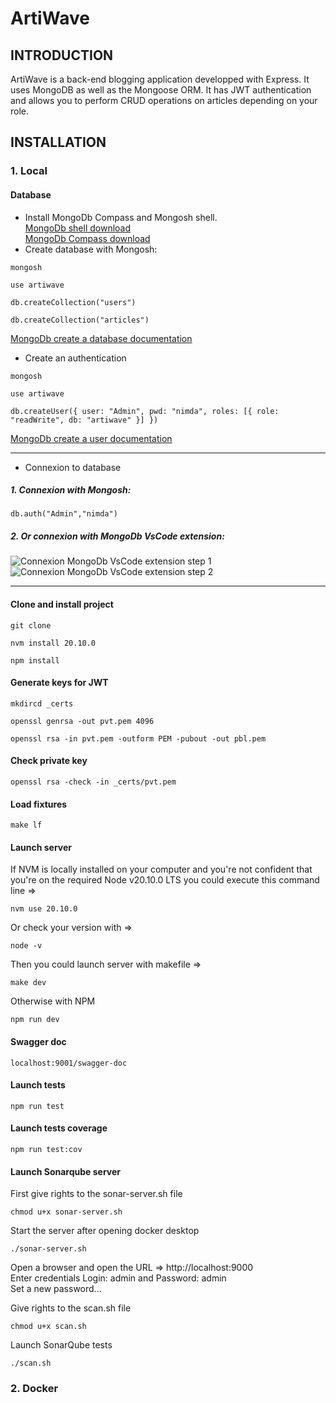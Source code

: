 # ArtiWave
## INTRODUCTION
ArtiWave is a back-end blogging application developped with Express. It uses MongoDB as well as the Mongoose ORM. 
It has JWT authentication and allows you to perform CRUD operations on articles depending on your role.
## INSTALLATION
### 1. Local
#### Database
- Install MongoDb Compass and Mongosh shell.  
[MongoDb shell download](https://www.mongodb.com/try/download/shell)  
[MongoDb Compass download](https://www.mongodb.com/try/download/compass)  
- Create database with Mongosh:
```shell
mongosh
```
```shell
use artiwave
```
```shell
db.createCollection("users")
```
```shell
db.createCollection("articles")
```
[MongoDb create a database documentation](https://www.mongodb.com/docs/manual/core/databases-and-collections/)
- Create an authentication
```shell
mongosh
```
```shell
use artiwave
```
```shell
db.createUser({ user: "Admin", pwd: "nimda", roles: [{ role: "readWrite", db: "artiwave" }] })
```
[MongoDb create a user documentation](https://www.mongodb.com/docs/manual/tutorial/create-users/)
***
- Connexion to database
##### 1. Connexion with Mongosh:
```shell
db.auth("Admin","nimda")
```
##### 2. Or connexion with MongoDb VsCode extension:
![Connexion MongoDb VsCode extension step 1](https://github.com/EmmanuelLefevre/img/blob/main/MongoDb%20VsCode%20extension%20connexion%20step%201.png)
![Connexion MongoDb VsCode extension step 2](https://github.com/EmmanuelLefevre/img/blob/main/MongoDb%20VsCode%20extension%20connexion%20step%202.png)
***
#### Clone and install project
```shell
git clone
```
```shell
nvm install 20.10.0
```
```shell
npm install
```
#### Generate keys for JWT
```shell
mkdircd _certs
```
```shell
openssl genrsa -out pvt.pem 4096
```
```shell
openssl rsa -in pvt.pem -outform PEM -pubout -out pbl.pem
```
#### Check private key
```shell
openssl rsa -check -in _certs/pvt.pem
```
#### Load fixtures
```shell
make lf
```
#### Launch server
If NVM is locally installed on your computer and you're not confident that you're on the required Node v20.10.0 LTS you could execute this command line =>  
```shell
nvm use 20.10.0
```
Or check your version with =>  
```shell
node -v
```
Then you could launch server with makefile =>  
```shell
make dev
```
Otherwise with NPM  
```shell
npm run dev
```
#### Swagger doc
```
localhost:9001/swagger-doc
```
#### Launch tests
```shell
npm run test
```
#### Launch tests coverage
```shell
npm run test:cov
```
#### Launch Sonarqube server
First give rights to the sonar-server.sh file  
```shell
chmod u+x sonar-server.sh
```
Start the server after opening docker desktop
```shell
./sonar-server.sh
```
Open a browser and open the URL => http://localhost:9000  
Enter credentials Login: admin and Password: admin  
Set a new password...  

Give rights to the scan.sh file  
```shell
chmod u+x scan.sh
```
Launch SonarQube tests
```shell
./scan.sh
```



### 2. Docker
